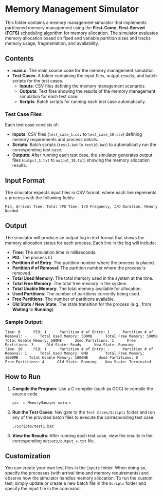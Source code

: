 
# Memory Management Simulator

This folder contains a memory management simulator that implements partitioned memory management using the **First-Come, First-Served (FCFS)** scheduling algorithm for memory allocation. The simulator evaluates memory allocation based on fixed and variable partition sizes and tracks memory usage, fragmentation, and availability.

## Contents

- **main.c**: The main source code for the memory management simulator.
- **Test Cases**: A folder containing the input files, output results, and batch scripts for the test cases.
  - **Inputs**: CSV files defining the memory management scenarios.
  - **Outputs**: Text files showing the results of the memory management simulation for each test case.
  - **Scripts**: Batch scripts for running each test case automatically.

### Test Case Files
Each test case consists of:
- **Inputs**: CSV files (`test_case_1.csv` to `test_case_10.csv`) defining memory requirements and process details.
- **Scripts**: Batch scripts (`test1.bat` to `test10.bat`) to automatically run the corresponding test case.
- **Outputs**: After running each test case, the simulator generates output files (`output_1.txt` to `output_10.txt`) showing the memory allocation results.

## Input Format
The simulator expects input files in CSV format, where each line represents a process with the following fields:

```
Pid, Arrival Time, Total CPU Time, I/O Frequency, I/O Duration, Memory Needed
```

## Output
The simulator will produce an output log in text format that shows the memory allocation status for each process. Each line in the log will include:

- **Time**: The simulation time in milliseconds.
- **PID**: The process ID.
- **Partition # of Entry**: The partition number where the process is placed.
- **Partition # of Removal**: The partition number where the process is removed.
- **Total Used Memory**: The total memory used in the system at the time.
- **Total Free Memory**: The total free memory in the system.
- **Total Usable Memory**: The total memory available for allocation.
- **Used Partitions**: The number of partitions currently being used.
- **Free Partitions**: The number of partitions available.
- **Old State / New State**: The state transition for the process (e.g., from **Waiting** to **Running**).

### Sample Output:
```
Time: 0      PID: 1      Partition # of Entry: 1      Partition # of Removal: -      Total Used Memory: 500MB      Total Free Memory: 500MB      Total Usable Memory: 500MB      Used Partitions: 1      Free Partitions: 3      Old State: Ready      New State: Running
Time: 50     PID: 1      Partition # of Entry: -      Partition # of Removal: 1      Total Used Memory: 0MB        Total Free Memory: 1000MB     Total Usable Memory: 1000MB     Used Partitions: 0      Free Partitions: 4      Old State: Running    New State: Terminated
```

## How to Run

1. **Compile the Program**:
   Use a C compiler (such as GCC) to compile the source code.
   ```bash
   gcc -o MemoryManager main.c
   ```

2. **Run the Test Cases**:
   Navigate to the `Test Cases/Scripts` folder and run any of the provided batch files to execute the corresponding test case:
   ```bash
   ./Scripts/test1.bat
   ```

3. **View the Results**:
   After running each test case, view the results in the corresponding `Outputs/output_x.txt` file.

## Customization
You can create your own test files in the `Inputs` folder. When doing so, specify the processes (with arrival time and memory requirements) and observe how the simulator handles memory allocation. To run the custom test, simply update or create a new batch file in the `Scripts` folder and specify the input file in the command.
